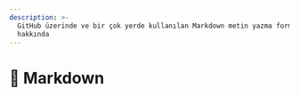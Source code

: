 ```yaml
---
description: >-
  GitHub üzerinde ve bir çok yerde kullanılan Markdown metin yazma formatı
  hakkında
---
```


# 📑 Markdown

